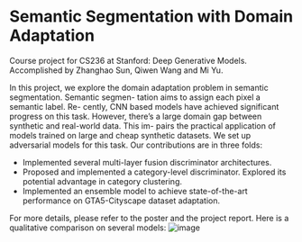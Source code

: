 # Semantic Segmentation with Domain Adaptation
Course project for CS236 at Stanford: Deep Generative Models. Accomplished by Zhanghao Sun, Qiwen Wang and Mi Yu.

In this project, we explore the domain adaptation problem in semantic segmentation. Semantic segmen- tation aims to assign each pixel a semantic label. Re- cently, CNN based models have achieved significant progress on this task. However, there’s a large domain gap between synthetic and real-world data. This im- pairs the practical application of models trained on large and cheap synthetic datasets.
We set up adversarial models for this task. Our contributions are in three folds:
+ Implemented several multi-layer fusion discriminator architectures.
+ Proposed and implemented a category-level discriminator. Explored its potential advantage in category clustering.
+ Implemented an ensemble model to achieve state-of-the-art performance on GTA5-Cityscape dataset adaptation.

For more details, please refer to the poster and the project report. Here is a qualitative comparison on several models:
![image]("result.png")
